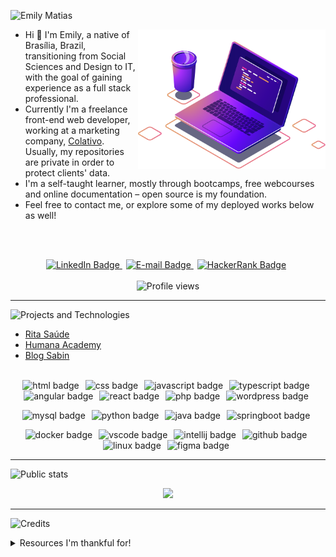 <!-- Introduction -->
![Emily Matias](https://readme-typing-svg.herokuapp.com?font=Bebas+Neue&size=48&pause=1000&color=922CF7&vCenter=true&random=false&width=435&lines=Emily+Matias)

<p align="left">
  <img src="img/pc.png" width="300px" align="right">
  <ul>
    <li>Hi 👋 I'm Emily, a native of Brasília, Brazil, transitioning from Social Sciences and Design to IT, with the goal of gaining experience as a full stack professional.</li>
    <li>Currently I'm a freelance front-end web developer, working at a marketing company, <a href="https://www.linkedin.com/company/colativo/">Colativo</a>. Usually, my repositories are private in order to protect clients' data.</li>
    <li>I'm a self-taught learner, mostly through bootcamps, free webcourses and online documentation – open source is my foundation.</li>
    <li>Feel free to contact me, or explore some of my deployed works below as well!</li>
  </ul>
</p><br><br>

<!-- Socials section -->
<p align="center">
    <a style="margin-right: 6px" href="https://www.linkedin.com/in/matiasemily/" target="_blank">
      <img src="https://img.shields.io/badge/linkedin-%230077B5.svg?style=for-the-badge&logo=linkedin&logoColor=white&color=ff69b4" alt="LinkedIn Badge">
    </a>
    <a style="margin-right: 6px" href="mailto:matias.emily@outlook.com" target="_blank">
      <img src="https://img.shields.io/badge/E&ndash;mail-%230077B5.svg?style=for-the-badge&logo=MicrosoftOutlook&logoColor=white&color=ff69b4" alt="E-mail Badge">
    </a>
    <a style="margin-right: 6px" href="https://www.hackerrank.com/profile/matiasemily" target="_blank">
      <img src="https://img.shields.io/badge/-Hackerrank-2EC866?style=for-the-badge&logo=HackerRank&logoColor=white&color=ff69b4" alt="HackerRank Badge">
    </a>
    <br><br>
    <img src="https://komarev.com/ghpvc/?username=matiasemily&label=Profile%20views&color=ff69b4&style=for-the-badge" alt="Profile views">
</p>

<!-- Projects section -->
---
![Projects and Technologies](https://readme-typing-svg.demolab.com?font=Bebas+Neue&size=28&pause=1000&color=922CF7&random=false&width=435&lines=Projects+and+technologies)

- [Rita Saúde](https://ritasaude.com.br)
- [Humana Academy](https://fc.tmp.br/humana)
- [Blog Sabin](https://blog.sabin.com.br/)
<br><br>

<!-- Technologies section -->
<!-- Web development -->
<p align="center">
  <img style="margin-right: 6px" alt="html badge" src="https://img.shields.io/badge/HTML5-100000?style=for-the-badge&logo=html5&logoColor=white&color=00B8B5">
  <img style="margin-right: 6px" alt="css badge" src="https://img.shields.io/badge/CSS3-100000?style=for-the-badge&logo=css3&logoColor=white&color=00B8B5">
  <img style="margin-right: 6px" alt="javascript badge" src="https://img.shields.io/badge/JS-100000?style=for-the-badge&logo=javascript&logoColor=white&color=00B8B5">
  <img style="margin-right: 6px" alt="typescript badge" src="https://img.shields.io/badge/TS-100000?style=for-the-badge&logo=typescript&logoColor=white&color=00B8B5">
  <img style="margin-right: 6px" alt="angular badge" src="https://img.shields.io/badge/Angular-100000?style=for-the-badge&logo=angular&logoColor=white&color=00B8B5">
  <img style="margin-right: 6px" alt="react badge" src="https://img.shields.io/badge/React-100000?style=for-the-badge&logo=react&logoColor=white&color=00B8B5">
  <img style="margin-right: 6px" alt="php badge" src="https://img.shields.io/badge/PHP-100000?style=for-the-badge&logo=php&logoColor=white&color=00B8B5">
  <img style="margin-right: 6px" alt="wordpress badge" src="https://img.shields.io/badge/WordPress-100000?style=for-the-badge&logo=wordpress&logoColor=white&color=00B8B5">
</p>

<!-- Other technologies -->
<p align="center">
  <img style="margin-right: 6px" alt="mysql badge" src="https://img.shields.io/badge/MySql-100000?style=for-the-badge&logo=mysql&logoColor=white&color=00B8B5">
  <img style="margin-right: 6px" alt="python badge" src="https://img.shields.io/badge/python-100000?style=for-the-badge&logo=python&logoColor=white&color=00B8B5">
  <img style="margin-right: 6px" alt="java badge" src="https://img.shields.io/badge/Java-100000?style=for-the-badge&logo=openjdk&logoColor=white&color=00B8B5">
  <img style="margin-right: 6px" alt="springboot badge" src="https://img.shields.io/badge/Spring%20Boot-100000?style=for-the-badge&logo=springboot&logoColor=white&color=00B8B5">
</p>

<!-- IDE, dev tools, environment and design tools -->
<p align="center">
  <img style="margin-right: 6px" alt="docker badge" src="https://img.shields.io/badge/Docker-100000?style=for-the-badge&logo=docker&logoColor=white&color=00B8B5">
  <img style="margin-right: 6px" alt="vscode badge" src="https://img.shields.io/badge/VSCode-0078D4?style=for-the-badge&logo=visual%20studio%20code&logoColor=white&color=00B8B5">
  <img style="margin-right: 6px" alt="intellij badge" src="https://img.shields.io/badge/IntelliJ-0078D4?style=for-the-badge&logo=intellij%20idea&logoColor=white&color=00B8B5">
  <img style="margin-right: 6px" alt="github badge" src="https://img.shields.io/badge/GitHub-100000?style=for-the-badge&logo=github&logoColor=white&color=00B8B5">
  <img style="margin-right: 6px" alt="linux badge" src="https://img.shields.io/badge/Linux-FCC624?style=for-the-badge&logo=linux&logoColor=white&color=00B8B5">
  <img style="margin-right: 6px" alt="figma badge" src="https://img.shields.io/badge/Figma-F24E1E?style=for-the-badge&logo=figma&logoColor=white&color=00B8B5">
</p>

<!-- Public stats section -->
---
![Public stats](https://readme-typing-svg.demolab.com?font=Bebas+Neue&size=28&pause=1000&color=922CF7&random=false&width=435&lines=My+public+stats)

<p align="center">
  <img width=800 src="https://github-profile-trophy.vercel.app/?username=matiasemily&column=8&theme=dracula&no-frame=true&no-bg=true">
</p>

<!-- Thank you section -->
---
![Credits](https://readme-typing-svg.demolab.com?font=Bebas+Neue&size=28&pause=1000&color=922CF7&random=false&width=435&lines=Credits)
<details>
  <summary>Resources I'm thankful for!</summary>
  <br>
  <table align="center">
    <thead align="center">
      <tr>
        <td><b>Name</b></td>
        <td><b>Contribution</b></td>
      </tr>
    </thead>
    <tbody>
      <tr>
        <td><a href="https://shields.io/" target="_blank">Shields Project</a></td>
        <td>Shields to create profile badges, compatible with Simple Icons</td>
      </tr>
      <tr>
        <td><a href="https://github.com/simple-icons/simple-icons#cdn-usage" target="_blank">Simple Icons</a></td>
        <td>SVG icons for popular brands</td>
      </tr>
      <tr>
        <td><a href="https://readme-typing-svg.herokuapp.com/" target="_blank">Readme Typing SVG</a></td>
        <td>Animated SVG text, which I used on titles here</td>
      </tr>
      <tr>
        <td><a href="https://github.com/antonkomarev/github-profile-views-counter/" target="_blank">GitHub Profile Views Counter</a></td>
        <td>Dynamic badges to count visitors on your GitHub profile</td>
      </tr>
      <tr>
        <td><a href="https://github.com/anuraghazra/github-readme-stats" target="_blank">GitHub Readme Stats</a></td>
        <td>More dynamic badges with GitHub stats</td>
      </tr>
      <tr>
        <td><a href="https://github.com/ryo-ma/github-profile-trophy" target="_blank">GitHub Profile Trophy</a></td>
        <td>Cool trophies with dynamic GitHub stats</td>
      </tr>
    </tbody>
  </table>
</details>
